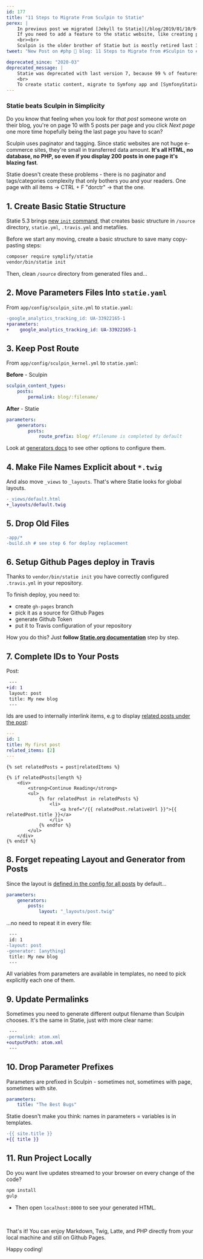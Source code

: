 ```yaml
---
id: 177
title: "11 Steps to Migrate From Sculpin to Statie"
perex: |
    In previous post we migrated [Jekyll to Statie](/blog/2019/01/10/9-steps-to-migrate-from-jekyll-to-statie/).
    If you need to add a feature to the static website, like creating preview images for Instagram, **you need PHP**.
    <br><br>
    Sculpin is the older brother of Statie but is mostly retired last 3 years. Do you want to get on track with modern PHP on your static website? Here is how.
tweet: "New Post on #php 🐘 blog: 11 Steps to Migrate from #Sculpin to #Statie"

deprecated_since: "2020-03"
deprecated_message: |
    Statie was deprecated with last version 7, because 99 % of features are covered in Symfony application.<br>
    <br>
    To create static content, migrate to Symfony app and [SymfonyStaticDumper](https://github.com/symplify/symfony-static-dumper).
---
```


### Statie beats Sculpin in Simplicity

Do you know that feeling when you look for *that post* someone wrote on their blog, you're on page 10 with 5 posts per page and you click *Next page* one more time hopefully being the last page you have to scan?

Sculpin uses paginator and tagging. Since static websites are not huge e-commerce sites, they're small in transferred data amount. **It's all HTML, no database, no PHP, so even if you display 200 posts in one page it's blazing fast**.

Statie doesn't create these problems - there is no paginator and tags/categories complexity that only bothers you and your readers. One page with all items → CTRL + F "dorctr" → that the one.

## 1. Create Basic Statie Structure

Statie 5.3 brings [new `init` command](/blog/2019/01/07/how-to-create-your-first-php-twig-static-website-under-2-minutes-with-statie/), that creates basic structure in `/source` directory, `statie.yml`, `.travis.yml` and metafiles.

Before we start any moving, create a basic structure to save many copy-pasting steps:

```bash
composer require symplify/statie
vendor/bin/statie init
```

Then, clean `/source` directory from generated files and...

## 2. Move Parameters Files Into `statie.yaml`

From `app/config/sculpin_site.yml` to `statie.yaml`:

```diff
-google_analytics_tracking_id: UA-33922165-1
+parameters:
+    google_analytics_tracking_id: UA-33922165-1
```

## 3. Keep Post Route

From `app/config/sculpin_kernel.yml` to `statie.yaml`:

**Before** - Sculpin

```yaml
sculpin_content_types:
    posts:
        permalink: blog/:filename/
```

**After** - Statie

```yaml
parameters:
    generators:
        posts:
            route_prefix: blog/ #filename is completed by default
```

Look at [generators docs](https://www.statie.org/docs/generators/) to see other options to configure them.

## 4. Make File Names Explicit about `*.twig`

And also move `_views` to `_layouts`. That's where Statie looks for global layouts.

```diff
-_views/default.html
+_layouts/default.twig
```

## 5. Drop Old Files

```diff
-app/*
-build.sh # see step 6 for deploy replacement
```

## 6. Setup Github Pages deploy in Travis

Thanks to `vendor/bin/statie init` you have correctly configured `.travis.yml` in your repository.

To finish deploy, you need to:

- create `gh-pages` branch
- pick it as a source for Github Pages
- generate Github Token
- put it to Travis configuration of your repository

How you do this? Just **follow [Statie.org documentation](https://www.statie.org/docs/github-pages/)** step by step.

## 7. Complete IDs to Your Posts

Post:

```diff
 ---
+id: 1
 layout: post
 title: My new blog
 ---
```

Ids are used to internally interlink items, e.g to display [related posts under the post](https://www.statie.org/docs/related-items/):

```yaml
---
id: 1
title: My first post
related_items: [2]
---
```

```twig
{% set relatedPosts = post|relatedItems %}

{% if relatedPosts|length %}
    <div>
        <strong>Continue Reading</strong>
        <ul>
            {% for relatedPost in relatedPosts %}
                <li>
                    <a href="/{{ relatedPost.relativeUrl }}">{{ relatedPost.title }}</a>
                </li>
            {% endfor %}
        </ul>
    </div>
{% endif %}
```

## 8. Forget repeating Layout and Generator from Posts

Since the layout is [defined in the config for all posts](https://www.statie.org/docs/generators/) by default...

```yaml
parameters:
    generators:
        posts:
            layout: "_layouts/post.twig"
```

...no need to repeat it in every file:

```diff
 ---
 id: 1
-layout: post
-generator: [anything]
 title: My new blog
 ---
```

All variables from parameters are available in templates, no need to pick explicitly each one of them.

## 9. Update Permalinks

Sometimes you need to generate different output filename than Sculpin chooses. It's the same in Statie, just with more clear name:

```diff
 ---
-permalink: atom.xml
+outputPath: atom.xml
 ---
```

## 10. Drop Parameter Prefixes

Parameters are prefixed in Sculpin - sometimes not, sometimes with page, sometimes with site.

```yaml
parameters:
    title: "The Best Bugs"
```

Statie doesn't make you think: names in parameters = variables is in templates.

```diff
-{{ site.title }}
+{{ title }}
```

## 11. Run Project Locally

Do you want live updates streamed to your browser on every change of the code?

```bash
npm install
gulp
```

- Then open `localhost:8000` to see your generated HTML.

<br>

That's it! You can enjoy Markdown, Twig, Latte, and PHP directly from your local machine and still on Github Pages.

Happy coding!
